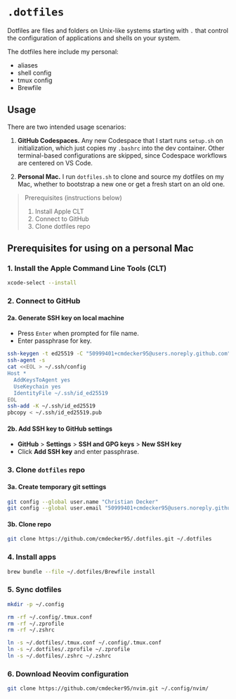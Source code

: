 # `.dotfiles`

Dotfiles are files and folders on Unix-like systems starting with `.` that control the configuration of applications and shells on your system.

The dotfiles here include my personal:

- aliases
- shell config
- tmux config
- Brewfile

## Usage

There are two intended usage scenarios:

1. **GitHub Codespaces.** Any new Codespace that I start runs `setup.sh` on initialization, which just copies my `.bashrc` into the dev container. Other terminal-based configurations are skipped, since Codespace workflows are centered on VS Code.

2. **Personal Mac.** I run `dotfiles.sh` to clone and source my dotfiles on my Mac, whether to bootstrap a new one or get a fresh start on an old one.

> Prerequisites (instructions below)
>
> 1. Install Apple CLT
> 2. Connect to GitHub
> 3. Clone dotfiles repo

## Prerequisites for using on a personal Mac

### 1. Install the Apple Command Line Tools (CLT)

```sh
xcode-select --install
```

### 2. Connect to GitHub

#### 2a. Generate SSH key on local machine

- Press `Enter` when prompted for file name.
- Enter passphrase for key.

```sh
ssh-keygen -t ed25519 -C "50999401+cmdecker95@users.noreply.github.com"
ssh-agent -s
cat <<EOL > ~/.ssh/config
Host *
  AddKeysToAgent yes
  UseKeychain yes
  IdentityFile ~/.ssh/id_ed25519
EOL
ssh-add -K ~/.ssh/id_ed25519
pbcopy < ~/.ssh/id_ed25519.pub
```

#### 2b. Add SSH key to GitHub settings

- **GitHub** > **Settings** > **SSH and GPG keys** > **New SSH key**
- Click **Add SSH key** and enter passphrase.

### 3. Clone `dotfiles` repo

#### 3a. Create temporary git settings

```sh
git config --global user.name "Christian Decker"
git config --global user.email "50999401+cmdecker95@users.noreply.github.com"
```

#### 3b. Clone repo

```sh
git clone https://github.com/cmdecker95/.dotfiles.git ~/.dotfiles
```

### 4. Install apps

```sh
brew bundle --file ~/.dotfiles/Brewfile install
```

### 5. Sync dotfiles

```sh
mkdir -p ~/.config

rm -rf ~/.config/.tmux.conf
rm -rf ~/.zprofile
rm -rf ~/.zshrc

ln -s ~/.dotfiles/.tmux.conf ~/.config/.tmux.conf
ln -s ~/.dotfiles/.zprofile ~/.zprofile
ln -s ~/.dotfiles/.zshrc ~/.zshrc
```

### 6. Download Neovim configuration

```sh
git clone https://github.com/cmdecker95/nvim.git ~/.config/nvim/
```

